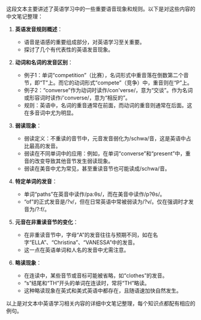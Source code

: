 这段文本主要讲述了英语学习中的一些重要语音现象和规则。以下是对这些内容的中文笔记整理：

1. **英语发音规则概述**：
   - 语音是语感的重要组成部分，对英语学习至关重要。
   - 探讨了几个有代表性的英语发音现象。

2. **动词和名词的发音区别**：
   - 例子1：单词“competition”（比赛），名词形式中重音落在倒数第二个音节，即“T”上。而它的动词形式“compete”（竞争）中，重音则在“P”上。
   - 例子2：“converse”作为动词时读作/con'verse/，意为“交谈”。作为名词或形容词时读作/'converse/，意为“相反的”。
   - 规则：英语中，名词的重音通常在前面，而动词的重音则通常在后面。这在多音词中尤为明显。

3. **弱读现象**：
   - 弱读定义：不重读的音节中，元音发音弱化为/schwa/音，这是英语中占比最高的发音。
   - 弱读在不同单词中的应用：例如，在单词“converse”和“present”中，重音的改变导致其他音节发生弱读现象。
   - 弱读在美音中尤为常见，甚至重读音节也可能读成/schwa/音。

4. **特定单词的发音**：
   - 单词“paths”在英音中读作/pa:θs/，而在美音中读作/p?θs/。
   - “of”的正式发音是/?v/，但在日常英语中常被弱读为/?v/。仅在强调时才发音为/?:f/。

5. **元音在非重读音节的变化**：
   - 在非重读音节中，字母“A”的发音往往与预期不同，如在名字“ELLA”、“Christina”、“VANESSA”中的发音。
   - 这一点在英语单词和人名的发音中尤需注意。

6. **略读现象**：
   - 在连读中，某些音节或音标可能被省略，如“clothes”的发音。
   - “s”结尾和“TH”开头的单词在连读时，常将“TH”略读。
   - 这种略读现象在英式和美式英语中都存在，且随语速加快自然发生。

以上是对文本中英语学习相关内容的详细中文笔记整理，每个知识点都配有相应的例句。